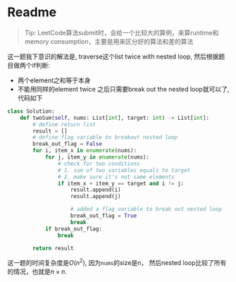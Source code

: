 # Readme
> Tip: LeetCode算法submit时，会给一个比较大的算例，来算runtime和memory consumption，主要是用来区分好的算法和差的算法

这一题我下意识的解法是, traverse这个list twice with nested loop, 然后根据题目做两个if判断:
- 两个element之和等于本身
- 不能用同样的element twice
之后只需要break out the nested loop就可以了, 代码如下
```python
class Solution:
    def twoSum(self, nums: List[int], target: int) -> List[int]:
        # define return list
        result = []
        # define flag variable to breakout nested loop
        break_out_flag = False
        for i, item_x in enumerate(nums):
            for j, item_y in enumerate(nums):
                # check for two conditions
                # 1. sum of two variables equals to target
                # 2. make sure it's not same elements
                if item_x + item_y == target and i != j:
                    result.append(i)
                    result.append(j)

                    # added a flag variable to break out nested loop
                    break_out_flag = True
                    break
            if break_out_flag:
                break

        return result
```
这一题的时间复杂度是$O(n^2)$, 因为`nums`的size是n， 然后nested loop比较了所有的情况，也就是$n \times n$.




